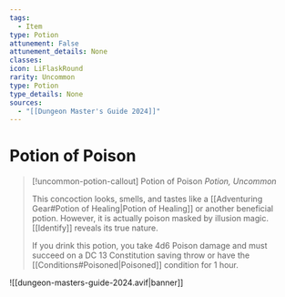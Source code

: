 ```yaml
---
tags:
  - Item
type: Potion
attunement: False
attunement_details: None
classes:
icon: LiFlaskRound
rarity: Uncommon
type: Potion
type_details: None
sources: 
  - "[[Dungeon Master's Guide 2024]]"
---
```

# Potion of Poison
>[!uncommon-potion-callout] Potion of Poison
>_Potion, Uncommon_
>
>This concoction looks, smells, and tastes like a [[Adventuring Gear#Potion of Healing\|Potion of Healing]] or another beneficial potion. However, it is actually poison masked by illusion magic. [[Identify]] reveals its true nature.
>
>If you drink this potion, you take 4d6 Poison damage and must succeed on a DC 13 Constitution saving throw or have the [[Conditions#Poisoned\|Poisoned]] condition for 1 hour.
>


![[dungeon-masters-guide-2024.avif|banner]]